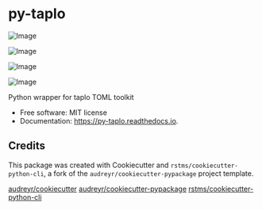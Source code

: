 py-taplo
========


![Image](https://img.shields.io/github/license/rstms/py_taplo)

![Image](https://img.shields.io/pypi/v/py_taplo.svg)


![Image](https://circleci.com/gh/rstms/py_taplo/tree/master.svg?style=shield)

![Image](https://readthedocs.org/projects/py-taplo/badge/?version=latest)


Python wrapper for taplo TOML toolkit


* Free software: MIT license
* Documentation: https://py-taplo.readthedocs.io.



Credits
-------

This package was created with Cookiecutter and `rstms/cookiecutter-python-cli`, a fork of the `audreyr/cookiecutter-pypackage` project template.

[audreyr/cookiecutter](https://github.com/audreyr/cookiecutter)
[audreyr/cookiecutter-pypackage](https://github.com/audreyr/cookiecutter-pypackage)
[rstms/cookiecutter-python-cli](https://github.com/rstms/cookiecutter-python-cli)
